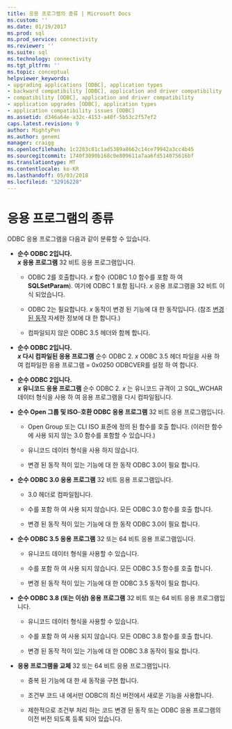 ```yaml
---
title: 응용 프로그램의 종류 | Microsoft Docs
ms.custom: ''
ms.date: 01/19/2017
ms.prod: sql
ms.prod_service: connectivity
ms.reviewer: ''
ms.suite: sql
ms.technology: connectivity
ms.tgt_pltfrm: ''
ms.topic: conceptual
helpviewer_keywords:
- upgrading applications [ODBC], application types
- backward compatibility [ODBC], application and driver compatibility
- compatibility [ODBC], application and driver compatibility
- application upgrades [ODBC], application types
- application compatibility issues [ODBC]
ms.assetid: d346a64e-a32c-4153-a40f-5b53c2f57ef2
caps.latest.revision: 9
author: MightyPen
ms.author: genemi
manager: craigg
ms.openlocfilehash: 1c2283c81c1ad5389a8662c14ce79942a3cc4b45
ms.sourcegitcommit: 1740f3090b168c0e809611a7aa6fd514075616bf
ms.translationtype: MT
ms.contentlocale: ko-KR
ms.lasthandoff: 05/03/2018
ms.locfileid: "32916228"
---
```

# <a name="types-of-applications"></a>응용 프로그램의 종류
ODBC 응용 프로그램을 다음과 같이 분류할 수 있습니다.  
  
-   **순수 ODBC 2입니다.**  
     ***x* 응용 프로그램** 32 비트 응용 프로그램입니다.  
  
    -   ODBC 2를 호출합니다. *x* 함수 (ODBC 1.0 함수를 포함 하 여 **SQLSetParam**). 여기에 ODBC 1 포함 됩니다. *x* 응용 프로그램을 32 비트 이식 되었습니다.  
  
    -   ODBC 2는 필요합니다. *x* 동작이 변경 된 기능에 대 한 동작입니다. (참조 [변경 된 동작](../../../odbc/reference/develop-app/behavioral-changes.md) 자세한 정보에 대 한 합니다.)  
  
    -   컴파일되지 않은 ODBC 3.5 헤더와 함께 합니다.  
  
-   **순수 ODBC 2입니다.**  
     ***x* 다시 컴파일된 응용 프로그램** 순수 ODBC 2. *x* ODBC 3.5 헤더 파일을 사용 하 여 컴파일한 응용 프로그램 = 0x0250 ODBCVER를 설정 하 여 합니다.  
  
-   **순수 ODBC 2입니다.**  
     ***x* 유니코드 응용 프로그램** 순수 ODBC 2. *x* 는 유니코드 규격이 고 SQL_WCHAR 데이터 형식을 사용 하 여 응용 프로그램을 다시 컴파일됩니다.  
  
-   **순수 Open 그룹 및 ISO**–**호환 ODBC 응용 프로그램** 32 비트 응용 프로그램입니다.  
  
    -   Open Group 또는 CLI ISO 표준에 정의 된 함수를 호출 합니다. (이러한 함수에 사용 되지 않는 3.0 함수를 포함할 수 있습니다.)  
  
    -   유니코드 데이터 형식을 사용 하지 않습니다.  
  
    -   변경 된 동작 적이 있는 기능에 대 한 동작 ODBC 3.0이 필요 합니다.  
  
-   **순수 ODBC 3.0 응용 프로그램** 32 비트 응용 프로그램입니다.  
  
    -   3.0 헤더로 컴파일됩니다.  
  
    -   수를 포함 하 여 사용 되지 않습니다. 모든 ODBC 3.0 함수를 호출 합니다.  
  
    -   변경 된 동작 적이 있는 기능에 대 한 동작 ODBC 3.0이 필요 합니다.  
  
-   **순수 ODBC 3.5 응용 프로그램** 32 또는 64 비트 응용 프로그램입니다.  
  
    -   유니코드 데이터 형식을 사용할 수 있습니다.  
  
    -   수를 포함 하 여 사용 되지 않습니다. 모든 ODBC 3.5 함수를 호출 합니다.  
  
    -   변경 된 동작 적이 있는 기능에 대 한 ODBC 3.5 동작이 필요 합니다.  
  
-   **순수 ODBC 3.8 (또는 이상) 응용 프로그램** 32 비트 또는 64 비트 응용 프로그램입니다.  
  
    -   유니코드 데이터 형식을 사용할 수 있습니다.  
  
    -   수를 포함 하 여 사용 되지 않습니다. 모든 ODBC 3.8 함수를 호출 합니다.  
  
    -   변경 된 동작 적이 있는 기능에 대 한 ODBC 3.8 동작이 필요 합니다.  
  
-   **응용 프로그램을 교체** 32 또는 64 비트 응용 프로그램입니다.  
  
    -   중복 된 기능에 대 한 새 동작을 구현 합니다.  
  
    -   조건부 코드 내 에서만 ODBC의 최신 버전에서 새로운 기능을 사용합니다.  
  
    -   제한적으로 조건부 처리 하는 코드 변경 된 동작 또는 ODBC 응용 프로그램의 이전 버전 되도록 등록 되어 있습니다.

